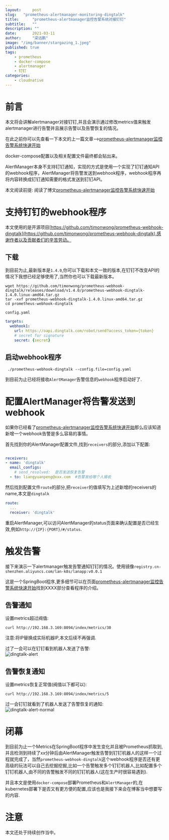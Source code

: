 ```yaml
---
layout:     post 
slug:   "prometheus-alertmanager-monitoring-dingtalk"
title:      "prometheus-alertmanager监控告警系统对接钉钉"
subtitle:   ""
description: ""
date:       2021-03-11
author:     "梁远鹏"
image: "/img/banner/stargazing_1.jpeg"
published: true
tags:
    - prometheus
    - docker-compose
    - alertmanager
    - 钉钉
categories: 
    - cloudnative
---
```



# 前言

本文将会讲解alertmanager对接钉钉,并且会演示通过修改metrics值来触发alertmanager进行告警并且展示告警以及告警恢复的情况。  

在此之前你可以先查看一下本文的上一篇文章-->[prometheus-alertmanager监控告警系统快速开始](https://liangyuanpeng.com/post/prometheus-alertmanager-monitoring-quickstart/)  

docker-compose配置以及相关配置文件最终都会贴出来。 

AlertManager本身不支持钉钉通知，实现的方式是使用一个实现了钉钉通知API的webhook程序，AlertManager将告警发送到webhook程序，webhook程序再将内容转换成钉钉通知需要的格式发送到钉钉API。  

本文阅读前提: 阅读了博文[prometheus-alertmanager监控告警系统快速开始](https://liangyuanpeng.com/post/prometheus-alertmanager-monitoring-quickstart/)

# 支持钉钉的webhook程序

本文使用的是开源项目[https://github.com/timonwong/prometheus-webhook-dingtalk](https://github.com/timonwong/prometheus-webhook-dingtalk),感谢作者以及贡献者们的辛苦劳动。  

## 下载  

到目前为止,最新版本是`1.4.0`,你可以下载和本文一致的版本,在钉钉不改变API的情况下我想已经足够使用了,当然你也可以下载最新版本。  

```shell
wget https://github.com/timonwong/prometheus-webhook-dingtalk/releases/download/v1.4.0/prometheus-webhook-dingtalk-1.4.0.linux-amd64.tar.gz
tar -xvf prometheus-webhook-dingtalk-1.4.0.linux-amd64.tar.gz  
cd prometheus-webhook-dingtalk  
```  

`config.yaml`
```yaml
targets:
  webhook1:
    url: https://oapi.dingtalk.com/robot/send?access_token={token}
    # secret for signature
    secret: {secret}
```  

## 启动webhook程序  
```shell
 ./prometheus-webhook-dingtalk --config.file=config.yaml
```

到目前为止已经将接收`AlertManager`告警信息的`webhook`程序启动好了.  

# 配置AlertManager将告警发送到webhook  

如果你已经看了[prometheus-alertmanager监控告警系统快速开始](https://liangyuanpeng.com/post/prometheus-alertmanager-monitoring-quickstart/)那么应该知道新增一个webhook告警是多么容易的事情。  

首先找到你的AlertManager配置文件,找到`receivers`的部分,添加以下配置:  

```yaml

receivers:
- name: 'dingtalk'
  email_configs: 
    # send_resolved:  是否发送恢复告警 
  - to: liangyuanpeng@xxx.com  #告警发给哪个人接收
```  

然后找到配置文件`route`的部分,把`receiver`的值填写为上述新增的receivers的name,本文是`dingtalk`  
```yaml
route:
  ...
  receiver: 'dingtalk'
```  

重启AlertManager,可以访问AlertManager的status页面来确认配置是否已经生效,例如`http://{IP}:{PORT}/#/status`.  

# 触发告警 

接下来演示一下alertmanager触发告警通知钉钉的情况。使用镜像`registry.cn-shenzhen.aliyuncs.com/lan-k8s/lanapp:v0.0.1`  

这是一个SpringBoot程序,更多细节可以在页面[prometheus-alertmanager监控告警系统快速开始](https://liangyuanpeng.com/post/prometheus-alertmanager-monitoring-quickstart/)找到XXXX部分查看程序的介绍。  

## 告警通知  

设置metrics超过阀值:  
```shell
curl http://192.168.3.169:8094/index/metrics/30
```  

注意:将IP替换成实际机器IP,本文后续不再强调.  

过了一会可以在钉钉看到机器人发送了告警:  
![dingtalk-alert](https://res.cloudinary.com/lyp/image/upload/v1615478134/hugo/blog.github.io/prometheus/dingtalk-alert.png)

## 告警恢复通知  

设置metrics恢复正常值(阀值以下都可以):  
```shell
curl http://192.168.3.169:8094/index/metrics/5
```  

过一会钉钉就看到了机器人发送了告警恢复的通知:  
![dingtalk-alert-normal](https://res.cloudinary.com/lyp/image/upload/v1615478135/hugo/blog.github.io/prometheus/dingtalk-normal.png)  

# 闭幕  

到目前为止一个Metrics在SpringBoot程序中发生变化并且被Prometheus抓取到,并且检测到持续了xx分钟后由AlertManager触发告警到钉钉机器人的这样一个过程就完成了，当然`prometheus-webhook-dingtalk`这个webhook程序是否还有更高级的玩法可以自己去挖掘挖掘,比如一个告警触发多个钉钉机器人,比如配置多个钉钉机器人,由不同的告警触发不同的钉钉机器人(这在生产时很容易遇到).  

并且本文是使用`docker-compose`部署Prometheus和`AlertManager`的,在kubernetes部署下是否又有更方便的配置,应该也是我接下来会在博客当中想要写的内容.


# 注意

本文还处于持续创作当中。